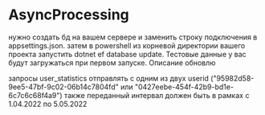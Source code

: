 # AsyncProcessing

нужно создать бд на вашем сервере и заменить строку подключения в appsettings.json. затем в powershell из корневой директории вашего проекта запустить dotnet ef database update. Тестовые данные у вас будут загружаться при первом запуске. Описание обновлю


запросы user_statistics отправлять с одним из двух userid ("95982d58-9ee5-47bf-9c02-06b14c7804fd" или "0427eebe-454f-42b9-bd1e-6c7c6c68f4a9")
также переданный интервал должен быть в рамках с 1.04.2022 по 5.05.2022
